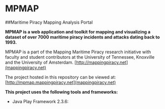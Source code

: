 MPMAP
=====

##Maritime Piracy Mapping Analysis Portal

**MPMAP is a web application and toolkit for mapping and visualizing a dataset of over 7000 maritime piracy incidents and attacks dating back to 1993.**

MPMAP is a part of the Mapping Maritime Piracy research initiative with faculty and student contributors at the University of Tennessee, Knoxville and the University of Amsterdam. [http://mappingpiracy.net](mappingpiracy.net)

The project hosted in this repository can be viewed at: [http://mpmap.mappingpiracy.net](mappingpiracy.net)

**This project uses the following tools and frameworks:**
- Java Play Framework 2.3.6: 
